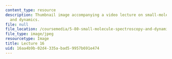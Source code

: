 ```yaml
---
content_type: resource
description: Thumbnail image accompanying a video lecture on small-molecule spectroscopy
  and dynamics.
file: null
file_location: /coursemedia/5-80-small-molecule-spectroscopy-and-dynamics-fall-2008/16aa4b9b02d4335abad59957b691e474_mit5_80f08lec16_th.jpg
file_type: image/jpeg
resourcetype: Image
title: Lecture 16
uid: 16aa4b9b-02d4-335a-bad5-9957b691e474
---
```

